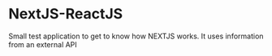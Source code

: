 
# NextJS-ReactJS
Small test application to get to know how NEXTJS works. It uses information from an external API
